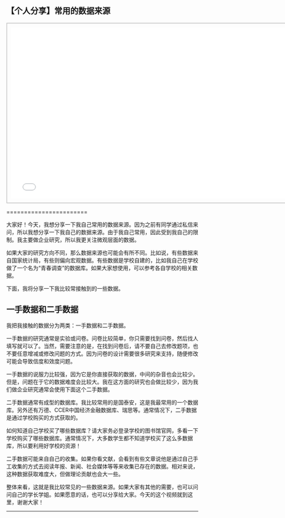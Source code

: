 ## 【个人分享】常用的数据来源
<div style="text-align: center;">
  <div style="border: 2px solid #ccc; padding: 10px; display: inline-block;">
<iframe src="//player.bilibili.com/player.html?bvid=BV1eP4y1u7kX&page=1" scrolling="no" border="0" frameborder="no" framespacing="0" allowfullscreen="true" style="width: 750px; height: 450px;"></iframe>  </div>
</div>

=======================

大家好！今天，我想分享一下我自己常用的数据来源。因为之前有同学通过私信来问，所以我想分享一下我自己的数据来源。由于我自己常用，因此受到我自己的限制。我主要做企业研究，所以我更关注微观层面的数据。

如果大家的研究方向不同，那么数据来源也可能会有所不同。比如说，有些数据来自国家统计局，有些则偏向宏观数据。有些数据是学校自建的，比如我自己在学校做了一个名为“青春调查”的数据库。如果大家想使用，可以参考各自学校的相关数据。

下面，我将分享一下我比较常接触到的一些数据。

一手数据和二手数据
------------------

我把我接触的数据分为两类：一手数据和二手数据。

一手数据的研究通常是实验或问卷。问卷比较简单，你只需要找到问卷，然后找人填写就可以了。当然，需要注意的是，在找到问卷后，请不要自己去修改题项，也不要任意增减或修改问题的方式。因为问卷的设计需要很多研究来支持，随便修改可能会导致信度和效度问题。

一手数据的说服力比较强，因为它是你直接获取的数据，中间的杂音也会比较少。但是，问题在于它的数据难度会比较大。我在这方面的研究也会做比较少，因为我们做企业研究通常会使用下面这个二手数据。

二手数据通常有成型的数据库。我比较常用的是国泰安，这是我最常用的一个数据库。另外还有万德、CCER中国经济金融数据库、瑞思等。通常情况下，二手数据是通过学校购买的方式获取的。

如何知道自己学校买了哪些数据库？请大家务必登录学校的图书馆官网，多看一下学校购买了哪些数据库。通常情况下，大多数学生都不知道学校买了这么多数据库，所以要利用好学校的资源！

二手数据可能来自自己的收集。如果你看文献，会看到有些文章说他是通过自己手工收集的方式去阅读年报、新闻、社会媒体等等来收集已存在的数据。相对来说，这种数据获取难度大，但做理论贡献也会大一些。

整体来看，这就是我比较常见的一些数据来源。如果大家有其他的需要，也可以问问自己的学长学姐。如果愿意的话，也可以分享给大家。今天的这个视频就到这里，谢谢大家！
- - - - - -

